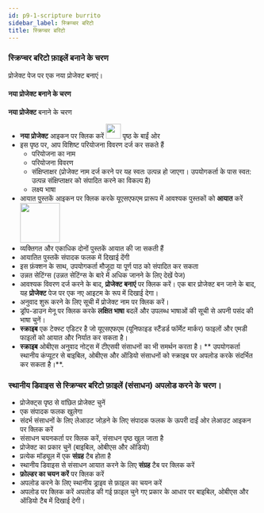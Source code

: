 ```yaml
---
id: p9-1-scripture burrito
sidebar_label: स्क्रिप्चर बरिटो
title: स्क्रिप्चर बरिटो
---
```

### स्क्रिप्चर बरिटो फ़ाइलें बनाने के चरण
प्रोजेक्ट पेज पर एक नया प्रोजेक्ट बनाएं।
#### नया प्रोजेक्ट बनाने के चरण
**नया प्रोजेक्ट** बनाने के चरण
- **नया प्रोजेक्ट** आइकन पर क्लिक करें <img src="/autographaAssetsV2/how-to/new-project.png" width="30px" alt=""/>  पृष्ठ के बाईं ओर
- इस पृष्ठ पर, आप विशिष्ट परियोजना विवरण दर्ज कर सकते हैं
   - परियोजना का नाम
   - परियोजना विवरण
   - संक्षिप्ताक्षर (प्रोजेक्ट नाम दर्ज करने पर यह स्वतः उत्पन्न हो जाएगा। उपयोगकर्ता के पास स्वत: उत्पन्न संक्षिप्ताक्षर को संपादित करने का विकल्प है)
   - लक्ष्य भाषा
- आयात पुस्तकें आइकन पर क्लिक करके यूएसएफएम प्रारूप में आवश्यक पुस्तकों को **आयात** करें <img src="/assets/importicc.png" width="80px" alt=""/>
- व्यक्तिगत और एकाधिक दोनों पुस्तकें आयात की जा सकती हैं
- आयातित पुस्तकें संपादक फलक में दिखाई देंगी
- इस फ़ंक्शन के साथ, उपयोगकर्ता मौजूदा या पूर्ण पाठ को संपादित कर सकता
- उन्नत सेटिंग्स (उन्नत सेटिंग्स के बारे में अधिक जानने के लिए देखें पेज) 
- आवश्यक विवरण दर्ज करने के बाद, **प्रोजेक्ट बनाएं** पर क्लिक करें।
एक बार प्रोजेक्ट बन जाने के बाद, यह **प्रोजेक्ट** पेज पर एक नए आइटम के रूप में दिखाई देगा।
- अनुवाद शुरू करने के लिए सूची में प्रोजेक्ट नाम पर क्लिक करें।
- ड्रॉप-डाउन मेनू पर क्लिक करके **लक्षित भाषा** बदलें और उपलब्ध भाषाओं की सूची से अपनी पसंद की भाषा चुनें।
- **स्क्राइब** एक टेक्स्ट एडिटर है जो यूएसएफएम (यूनिफाइड स्टैंडर्ड फॉर्मेट मार्कर) फाइलों और एमडी फाइलों को आयात और निर्यात कर सकता है।
- **स्क्राइब** ओबीएस अनुवाद नोट्स में टीएसवी संसाधनों का भी समर्थन करता है।
** उपयोगकर्ता स्थानीय कंप्यूटर से बाइबिल, ओबीएस और ऑडियो संसाधनों को स्क्राइब पर अपलोड करके संदर्भित कर सकता है।**. 

### स्थानीय डिवाइस से स्क्रिप्चर बरिटो फ़ाइलें (संसाधन) अपलोड करने के चरण।
- प्रोजेक्ट्स पृष्ठ से वांछित प्रोजेक्ट चुनें
- एक संपादक फलक खुलेगा 
- संदर्भ संसाधनों के लिए लेआउट जोड़ने के लिए संपादक फलक के ऊपरी दाईं ओर लेआउट आइकन पर क्लिक करें
- संसाधन चयनकर्ता पर क्लिक करें, संसाधन पृष्ठ खुल जाता है
- प्रोजेक्ट का प्रकार चुनें (बाइबिल, ओबीएस और ऑडियो)
- प्रत्येक मॉड्यूल में एक **संग्रह** टैब होता है
- स्थानीय डिवाइस से संसाधन आयात करने के लिए **संग्रह** टैब पर क्लिक करें
- **फ़ोल्डर का चयन करें** पर क्लिक करें
- अपलोड करने के लिए स्थानीय ड्राइव से फ़ाइल का चयन करें
- अपलोड पर क्लिक करें 
अपलोड की गई फ़ाइल चुने गए प्रकार के आधार पर बाइबिल, ओबीएस और ऑडियो टैब में दिखाई देगी।
 
